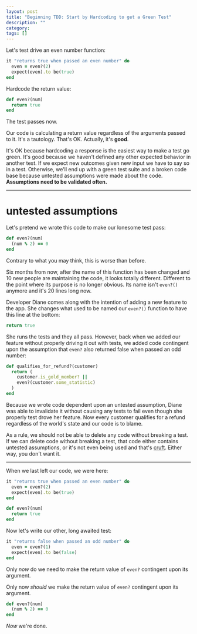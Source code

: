 ```yaml
---
layout: post
title: "Beginning TDD: Start by Hardcoding to get a Green Test"
description: ""
category: 
tags: []
---
```


Let's test drive an even number function:

```ruby
it "returns true when passed an even number" do
  even = even?(2)
  expect(even).to be(true)
end
```


Hardcode the return value:

```ruby
def even?(num)
  return true
end
```

The test passes now.

Our code is calculating a return value regardless of the arguments passed to
it. It's a tautology. That's OK. Actually, it's **good**.

It's OK because hardcoding a response is the easiest way to make a test go
green. It's good because we haven't defined any other expected behavior in
another test. If we expect new outcomes given new input we have to say so in
a test. Otherwise, we'll end up with a green test suite and a broken code
base because untested assumptions were made about the code. **Assumptions need to be
validated often.**

---

# untested assumptions

Let's pretend we wrote this code to make our lonesome test pass:

```ruby
def even?(num)
  (num % 2) == 0
end
```

Contrary to what you may think, this is worse than before.

Six months from now, after the name of this function has been changed and 10
new people are maintaining the code, it looks totally different. Different to
the point where its purpose is no longer obvious. Its name isn't `even?()`
anymore and it's 20 lines long now.

Developer Diane comes along with the intention of adding a new
feature to the app. She changes what used to be named our `even?()`
function to have this line at the bottom:

```ruby
return true
```

She runs the tests and they all pass. However, back when we added
our feature without properly driving it out with tests, we added code
contingent upon the assumption that `even?` also returned false when passed an
odd number:

```ruby
def qualifies_for_refund?(customer)
  return (
    customer.is_gold_member? ||
    even?(customer.some_statistic)
  )
end
```

Because we wrote code dependent upon an untested assumption, Diane was able to
invalidate it without causing any tests to fail even though she properly
test drove her feature. Now every customer qualifies for a refund regardless of
the world's state and our code is to blame.

As a rule, we should not be able to delete any code without breaking a test. If we can
delete code without breaking a test, that code either
contains untested assumptions, or
it's not even being used and that's [cruft](https://www.google.com/search?sourceid=chrome-psyapi2&ion=1&espv=2&ie=UTF-8&q=define%20cruft&oq=define%20cruft&aqs=chrome..69i57j0l4.1185j0j7). Either way, you don't want it.

---

When we last left our code, we were here:

```ruby
it "returns true when passed an even number" do
  even = even?(2)
  expect(even).to be(true)
end
```

```ruby
def even?(num)
  return true
end
```

Now let's write our other, long awaited test:

```ruby
it "returns false when passed an odd number" do
  even = even?(1)
  expect(even).to be(false)
end
```

Only *now* do we need to make the return value of `even?` contingent upon its
argument.

Only now *should* we make the return value of `even?` contingent upon its
argument.

```ruby
def even?(num)
  (num % 2) == 0
end
```

*Now* we're done.
